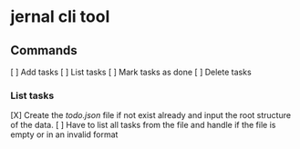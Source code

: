 # jernal cli tool

## Commands
[ ] Add tasks
[ ] List tasks 
[ ] Mark tasks as done
[ ] Delete tasks

### List tasks
[X] Create the _todo.json_ file if not exist already and input the root structure  of the data.
[ ] Have to list all tasks from the file and handle if the file is empty or in an invalid format
